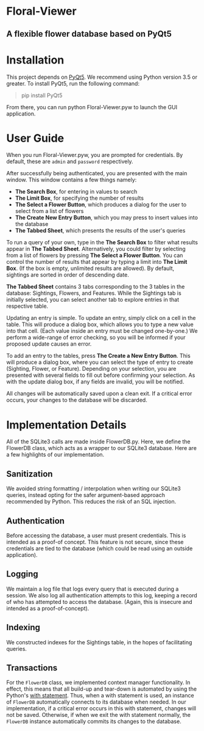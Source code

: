 # Floral-Viewer
## A flexible flower database based on PyQt5

# Installation
This project depends on [PyQt5](https://pypi.org/project/PyQt5/5.6/). We recommend using Python version 3.5 or greater.
To install PyQt5, run the following command:
> pip install PyQt5

From there, you can run python Floral-Viewer.pyw to launch the GUI application.

# User Guide

When you run Floral-Viewer.pyw, you are prompted for credentials. By default, these are `admin` and `password` respectively. 

After successfully being authenticated, you are presented with the main window. This window contains a few things namely:

* **The Search Box**, for entering in values to search
* **The Limit Box**, for specifying the number of results
* **The Select a Flower Button**, which produces a dialog for the user to select from a list of flowers
* **The Create New Entry Button**, which you may press to insert values into the database
* **The Tabbed Sheet**, which presents the results of the user's queries

To run a query of your own, type in the **The Search Box** to filter what results appear in **The Tabbed Sheet**. Alternatively, you could filter by selecting from a list of flowers by pressing **The Select a Flower Button**. You can control the number of results that appear by typing a limit into **The Limit Box**. (If the box is empty, unlimited results are allowed). By default, sightings are sorted in order of descending date. 

**The Tabbed Sheet** contains 3 tabs corresponding to the 3 tables in the database: Sightings, Flowers, and Features. While the Sightings tab is initially selected, you can select another tab to explore entries in that respective table. 

Updating an entry is simple. To update an entry, simply click on a cell in the table. This will produce a dialog box, which allows you to type a new value into that cell. (Each value inside an entry must be changed one-by-one.) We perform a wide-range of error checking, so you will be informed if your proposed update causes an error.

To add an entry to the tables, press **The Create a New Entry Button**. This will produce a dialog box, where you can select the type of entry to create (Sighting, Flower, or Feature). Depending on your selection, you are presented with several fields to fill out before confirming your selection. As with the update dialog box, if any fields are invalid, you will be notified.

All changes will be automatically saved upon a clean exit. If a critical error occurs, your changes to the database will be discarded.

# Implementation Details

All of the SQLite3 calls are made inside FlowerDB.py. Here, we define the FlowerDB class, which acts as a wrapper to our SQLite3 database. Here are a few highlights of our implementation.

## Sanitization
We avoided string formatting / interpolation when writing our SQLite3 queries, instead opting for the safer argument-based approach recommended by Python. This reduces the risk of an SQL injection. 

## Authentication
Before accessing the database, a user must present credentials. This is intended as a proof-of concept. This feature is not secure, since these credentials are tied to the database (which could be read using an outside application).

## Logging
We maintain a log file that logs every query that is executed during a session. We also log all authentication attempts to this log, keeping a record of who has attempted to access the database. (Again, this is insecure and intended as a proof-of-concept). 

## Indexing
We constructed indexes for the Sightings table, in the hopes of facilitating queries.

## Transactions
For the `FlowerDB` class, we implemented context manager functionality. In effect, this means that all build-up and tear-down is automated by using the Python's [with statement](https://docs.python.org/3/reference/compound_stmts.html#with). Thus, when a with statement is used, an instance of `FlowerDB` automatically connects to its database when needed. In our implementation, if a critical error occurs in this with statement, changes will not be saved. Otherwise, if when we exit the with statement normally, the `FlowerDB` instance automatically commits its changes to the database.
